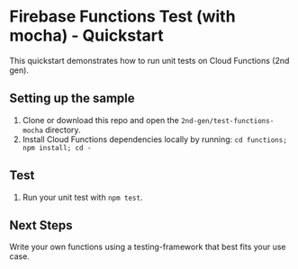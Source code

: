 # Firebase Functions Test (with mocha) - Quickstart

This quickstart demonstrates how to run unit tests on Cloud Functions (2nd gen).

## Setting up the sample

1. Clone or download this repo and open the `2nd-gen/test-functions-mocha`
   directory.
1. Install Cloud Functions dependencies locally by running:
   `cd functions; npm install; cd -`

## Test

1. Run your unit test with `npm test`.

## Next Steps

Write your own functions using a testing-framework that best fits your use case.
